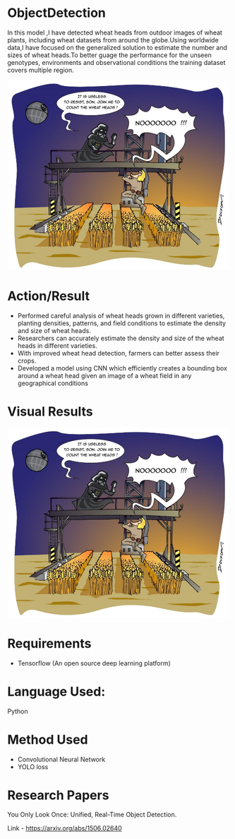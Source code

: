 # ObjectDetection
In this model ,I have detected wheat heads from outdoor images of wheat plants, including wheat datasets from around the globe.Using worldwide data,I have focused on the generalized solution to estimate the number and sizes of wheat heads.To better guage the performance for the unseen genotypes, environments and observational conditions the training dataset covers multiple region.

<p align="center">
<img src="logo/wheatheadimage.jpg" width=500 />
</p>

# Action/Result
- Performed careful analysis of wheat heads grown in different varieties, planting densities, patterns, and field conditions to estimate the density and size of wheat heads.
- Researchers can accurately estimate the density and size of the wheat heads in different varieties.
- With improved wheat head detection, farmers can better assess their crops.
- Developed a model using CNN which efficiently creates a bounding box around a wheat head given an image of a wheat field in any geographical conditions 

# Visual Results

<p align="center">
<img src="logo/wheatheadimage.jpg" width=500 />
</p>

# Requirements
- Tensorflow (An open source deep learning platform)

# Language Used:
Python

# Method Used
- Convolutional Neural Network
- YOLO loss

# Research Papers
You Only Look Once: Unified, Real-Time Object Detection.

Link - https://arxiv.org/abs/1506.02640
